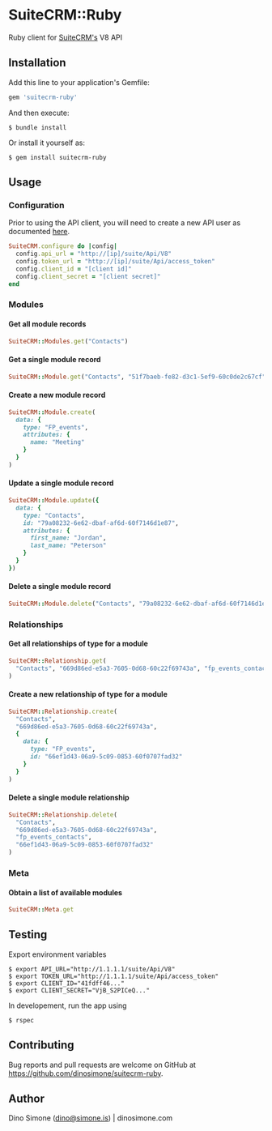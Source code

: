 # SuiteCRM::Ruby

Ruby client for [SuiteCRM's](https://suitecrm.com/) V8 API

## Installation

Add this line to your application's Gemfile:

```ruby
gem 'suitecrm-ruby'
```

And then execute:

    $ bundle install

Or install it yourself as:

    $ gem install suitecrm-ruby

## Usage

### Configuration

Prior to using the API client, you will need to create a new API user as documented [here](https://docs.suitecrm.com/developer/api/developer-setup-guide/configure-authentication).

```ruby
SuiteCRM.configure do |config|
  config.api_url = "http://[ip]/suite/Api/V8"
  config.token_url = "http://[ip]/suite/Api/access_token"
  config.client_id = "[client id]"
  config.client_secret = "[client secret]"
end
```

### Modules

#### Get all module records

```ruby
SuiteCRM::Modules.get("Contacts")
```

#### Get a single module record

```ruby
SuiteCRM::Module.get("Contacts", "51f7baeb-fe82-d3c1-5ef9-60c0de2c67cf")
```

#### Create a new module record

```ruby
SuiteCRM::Module.create(
  data: {
    type: "FP_events",
    attributes: {
      name: "Meeting"
    }
  }
)
```

#### Update a single module record

```ruby
SuiteCRM::Module.update({
  data: {
    type: "Contacts",
    id: "79a08232-6e62-dbaf-af6d-60f7146d1e87",
    attributes: {
      first_name: "Jordan",
      last_name: "Peterson"
    }
  }
})
```

#### Delete a single module record

```ruby
SuiteCRM::Module.delete("Contacts", "79a08232-6e62-dbaf-af6d-60f7146d1e87")
```

### Relationships

#### Get all relationships of type for a module

```ruby
SuiteCRM::Relationship.get(
  "Contacts", "669d86ed-e5a3-7605-0d68-60c22f69743a", "fp_events_contacts"
)
```

#### Create a new relationship of type for a module

```ruby
SuiteCRM::Relationship.create(
  "Contacts",
  "669d86ed-e5a3-7605-0d68-60c22f69743a",
  {
    data: {
      type: "FP_events",
      id: "66ef1d43-06a9-5c09-0853-60f0707fad32"
    }
  }
)
```

#### Delete a single module relationship

```ruby
SuiteCRM::Relationship.delete(
  "Contacts",
  "669d86ed-e5a3-7605-0d68-60c22f69743a",
  "fp_events_contacts",
  "66ef1d43-06a9-5c09-0853-60f0707fad32"
)
```

### Meta

#### Obtain a list of available modules

```ruby
SuiteCRM::Meta.get
```

## Testing

Export environment variables

    $ export API_URL="http://1.1.1.1/suite/Api/V8"
    $ export TOKEN_URL="http://1.1.1.1/suite/Api/access_token"
    $ export CLIENT_ID="41fdff46..."
    $ export CLIENT_SECRET="VjB_S2PICeQ..."

In developement, run the app using

    $ rspec

## Contributing

Bug reports and pull requests are welcome on GitHub at https://github.com/dinosimone/suitecrm-ruby.

## Author

Dino Simone (dino@simone.is) | dinosimone.com
